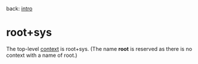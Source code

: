 back: [intro](../intro.md#Gems)

# root+sys

The top-level [context](basics/context.md) is root+sys. (The name **root** is reserved as there is no context with a name of root.)
